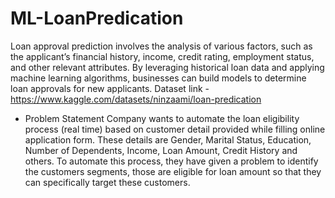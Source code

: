 # ML-LoanPredication
Loan approval prediction involves the analysis of various factors, such as the applicant’s financial history, income, credit rating, employment status, and other relevant attributes. By leveraging historical loan data and applying machine learning algorithms, businesses can build models to determine loan approvals for new applicants.
Dataset link - https://www.kaggle.com/datasets/ninzaami/loan-predication
- Problem Statement
    Company wants to automate the loan eligibility process (real time) based on customer detail provided while filling online application form. These details are Gender, Marital Status, Education, Number of     Dependents, Income, Loan Amount, Credit History and others. To automate this process, they have given a problem to identify the customers segments, those are eligible for loan amount so that they can specifically target these customers.
  
